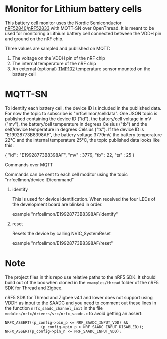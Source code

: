 # Monitor for Lithium battery cells

This battery cell monitor uses the Nordic Semiconductor [nRF52840](https://www.nordicsemi.com/Products/Low-power-short-range-wireless/nRF52840)/[nRF52833](https://www.nordicsemi.com/Products/Low-power-short-range-wireless/nRF52833) with MQTT-SN over OpenThread.
It is meant to be used for monitoring a Lithium battery cell connected between the VDDH pin and ground on the nRF chip.

Three values are sampled and published on MQTT:

1. The voltage on the VDDH pin of the nRF chip
2. The internal temperature of the nRF chip
3. An external (optional) [TMP102](https://www.sparkfun.com/products/13314) temperature sensor mounted on the battery cell

# MQTT-SN

To identify each battery cell, the device ID is included in the published data. For now the topic to subscribe is "nrfcellmon/celldata". One JSON topic is published containing the device ID ("id"), the battery/cell voltage in mV ("mv"), the battery/cell temperature in degrees Celsius ("tb") and the self/device temperature in degrees Celsius ("ts"). If the device ID is "E19928773B8398AF", the battery voltage 3779mV, the battery temperature 22&deg;C and the internal temperature 25&deg;C, the topic published data looks like this:

{
  "id" : "E19928773B8398AF",
  "mv" : 3779,
  "tb" : 22,
  "ts" : 25
}

Commands over MQTT

Commands can be sent to each cell moditor using the topic "nrfcellmon/device ID/command"

1.  identify

    This is used for device identification. When received the four LEDs of the development board are blinked in order.

    example "nrfcellmon/E19928773B8398AF/identify"

2.  reset

    Resets the device by calling NVIC_SystemReset

    example "nrfcellmon/E19928773B8398AF/reset"

# Note

The project files in this repo use relative paths to the nRF5 SDK. It should build out of the box when cloned in the `examples/thread` folder of the nRF5 SDK for Thread and Zigbee.

nRF5 SDK for Thread and Zigbee v4.1 and lower does not support using VDDH as input to the SAADC and you need to comment out these lines in the function `nrfx_saadc_channel_init` in the file `modules/nrfx/drivers/src/nrfx_saadc.c` to avoid getting an assert:
```
NRFX_ASSERT((p_config->pin_p <= NRF_SAADC_INPUT_VDD) &&
                (p_config->pin_p > NRF_SAADC_INPUT_DISABLED));
NRFX_ASSERT(p_config->pin_n <= NRF_SAADC_INPUT_VDD);
```